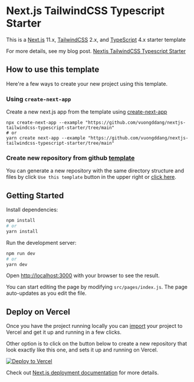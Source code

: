# Next.js TailwindCSS Typescript Starter
This is a [Next.js](https://nextjs.org/) 11.x, [TailwindCSS](https://tailwindcss.com/) 2.x, and [TypeScript](https://www.typescriptlang.org/docs/home.html) 4.x starter template

For more details, see my blog post. [Nextjs TailwindCSS Typescript Starter](https://dev.to/vuongddang/nextjs-tailwindcss-typescript-starter-1c2m)

## How to use this template
Here're a few ways to create your new project using this template.
### Using `create-next-app`
Create a new next.js app from the template using [create-next-app](https://github.com/vercel/next.js/tree/canary/packages/create-next-app)
```
npx create-next-app --example "https://github.com/vuongddang/nextjs-tailwindcss-typescript-starter/tree/main"
# or
yarn create next-app --example "https://github.com/vuongddang/nextjs-tailwindcss-typescript-starter/tree/main"
```

### Create new repository from github [template](https://docs.github.com/en/github/creating-cloning-and-archiving-repositories/creating-a-repository-from-a-template)

You can generate a new repository with the same directory structure and files by click `Use this template` button in the upper right or [click here](https://github.com/vuongddang/nextjs-tailwindcss-typescript-starter/generate).

## Getting Started
Install dependencies:
```bash
npm install
# or
yarn install
```
Run the development server:

```bash
npm run dev
# or
yarn dev
```

Open [http://localhost:3000](http://localhost:3000) with your browser to see the result.

You can start editing the page by modifying `src/pages/index.js`. The page auto-updates as you edit the file.


## Deploy on Vercel

Once you have the project running locally you can [import](https://vercel.com/import/git) your project to Vercel and get it up and running in a few clicks.

Other option is to click on the button below to create a new repository that look exactly like this one, and sets it up and running on Vercel. 

[![Deploy to Vercel](https://vercel.com/button)](https://vercel.com/import/project?template=https://github.com/vuongddang/nextjs-tailwindcss-typescript-starter/tree/master)

Check out [Next.js deployment documentation](https://nextjs.org/docs/deployment) for more details.
